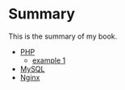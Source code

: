# Summary
This is the summary of my book.

* [PHP](php/README.md)
    * [example 1](section1/example1.md)
* [MySQL](mysql/README.md)
* [Nginx](nginx/README.md)
